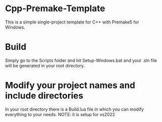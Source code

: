 # Cpp-Premake-Template
This is a simple single-project template for C++ with Premake5 for Windows. 

# Build
Simply go to the Scripts folder and hit Setup-Windows.bat and your .sln file will be generated in your root directory.
# Modify your project names and include directories
In your root directory there is a Build.lua file in which you can modify everything to your needs.
NOTE: it is setup for vs2022
